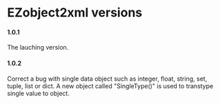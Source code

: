 # EZobject2xml versions
#### 1.0.1
The lauching version.
#### 1.0.2
Correct a bug with single data object such as integer, float, string, set, tuple, list or dict.
A new object called "SingleType()" is used to transtype single value to object.
